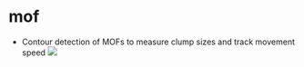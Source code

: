 # mof

- Contour detection of MOFs to measure clump sizes and track movement speed 
![](https://github.com/shirleytxu/mof/blob/main/result.gif)
